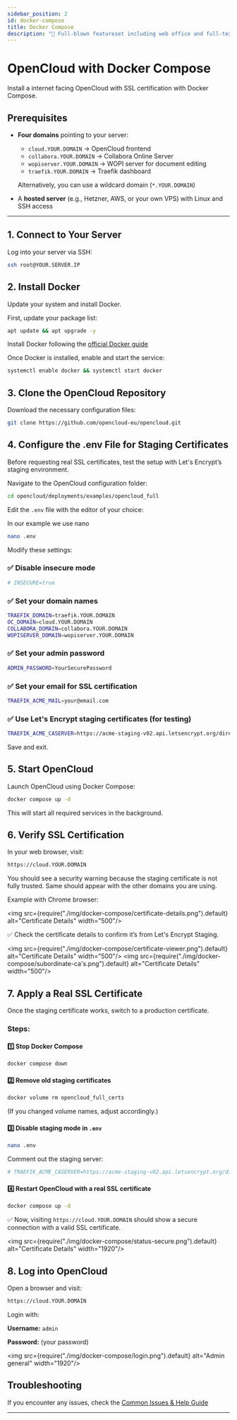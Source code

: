 ```yaml
---
sidebar_position: 2
id: docker-compose
title: Docker Compose
description: "🌟 Full-blown featureset including web office and full-text search."
---
```


# OpenCloud with Docker Compose

Install a internet facing OpenCloud with SSL certification with Docker Compose.

## **Prerequisites**

- **Four domains** pointing to your server:
  - `cloud.YOUR.DOMAIN` → OpenCloud frontend
  - `collabora.YOUR.DOMAIN` → Collabora Online Server
  - `wopiserver.YOUR.DOMAIN` → WOPI server for document editing
  - `traefik.YOUR.DOMAIN` → Traefik dashboard

  Alternatively, you can use a wildcard domain (`*.YOUR.DOMAIN`)
- A **hosted server** (e.g., Hetzner, AWS, or your own VPS) with Linux and SSH access

---

## 1. Connect to Your Server
Log into your server via SSH:

```bash
ssh root@YOUR.SERVER.IP
```

## 2. Install Docker
Update your system and install Docker.


First, update your package list:

```bash
apt update && apt upgrade -y
```
Install Docker following the [official Docker guide](https://docs.docker.com/engine/install/ubuntu/#install-using-the-repository)

Once Docker is installed, enable and start the service:

```bash
systemctl enable docker && systemctl start docker
```

## 3. Clone the OpenCloud Repository
Download the necessary configuration files:

```bash
git clone https://github.com/opencloud-eu/opencloud.git
```

## 4. Configure the .env File for Staging Certificates
Before requesting real SSL certificates, test the setup with Let's Encrypt’s staging environment.

Navigate to the OpenCloud configuration folder:

```bash
cd opencloud/deployments/examples/opencloud_full
```

Edit the `.env` file with the editor of your choice:

In our example we use nano

```bash
nano .env
```

Modify these settings:

### ✅ Disable insecure mode
```bash
# INSECURE=true
```

### ✅ Set your domain names
```bash
TRAEFIK_DOMAIN=traefik.YOUR.DOMAIN
OC_DOMAIN=cloud.YOUR.DOMAIN
COLLABORA_DOMAIN=collabora.YOUR.DOMAIN
WOPISERVER_DOMAIN=wopiserver.YOUR.DOMAIN
```

### ✅ Set your admin password
```bash
ADMIN_PASSWORD=YourSecurePassword
```

### ✅ Set your email for SSL certification
```bash
TRAEFIK_ACME_MAIL=your@email.com
```

### ✅ Use Let's Encrypt staging certificates (for testing)
```bash
TRAEFIK_ACME_CASERVER=https://acme-staging-v02.api.letsencrypt.org/directory
```

Save and exit.

## 5. Start OpenCloud
Launch OpenCloud using Docker Compose:

```bash
docker compose up -d
```

This will start all required services in the background.

## 6. Verify SSL Certification

In your web browser, visit:

```bash
https://cloud.YOUR.DOMAIN
```

You should see a security warning because the staging certificate is not fully trusted.
Same should appear with the other domains you are using.

Example with Chrome browser:

<img src={require("./img/docker-compose/certificate-details.png").default} alt="Certificate Details" width="500"/>


✅ Check the certificate details to confirm it’s from Let's Encrypt Staging. 

<img src={require("./img/docker-compose/certificate-viewer.png").default} alt="Certificate Details" width="500"/>
<img src={require("./img/docker-compose/subordinate-ca's.png").default} alt="Certificate Details" width="500"/>

## 7. Apply a Real SSL Certificate
Once the staging certificate works, switch to a production certificate.

### Steps:
#### 1️⃣ Stop Docker Compose
```bash
docker compose down
```

#### 2️⃣ Remove old staging certificates
```bash
docker volume rm opencloud_full_certs
```

(If you changed volume names, adjust accordingly.)

#### 3️⃣ Disable staging mode in `.env`
```bash
nano .env
```

Comment out the staging server:
```bash
# TRAEFIK_ACME_CASERVER=https://acme-staging-v02.api.letsencrypt.org/directory
```

#### 4️⃣ Restart OpenCloud with a real SSL certificate
```bash
docker compose up -d
```

✅ Now, visiting `https://cloud.YOUR.DOMAIN` should show a secure connection with a valid SSL certificate.

<img src={require("./img/docker-compose/status-secure.png").default} alt="Certificate Details" width="1920"/>

## 8. Log into OpenCloud
Open a browser and visit:

```bash
https://cloud.YOUR.DOMAIN
```

Login with:

**Username:** `admin`

**Password:** (your password)

<img src={require("./img/docker-compose/login.png").default} alt="Admin general" width="1920"/>

## Troubleshooting
If you encounter any issues, check the [Common Issues & Help Guide](./../50-resources/30-common-issues.md)

---

